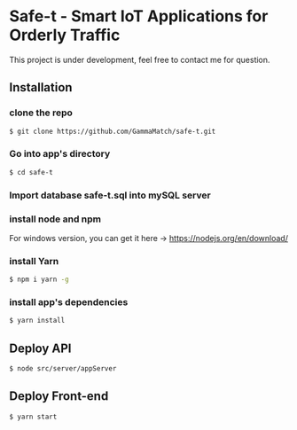 # Safe-t - Smart IoT Applications for Orderly Traffic
This project is under development, feel free to contact me for question.

## Installation

### clone the repo
``` bash
$ git clone https://github.com/GammaMatch/safe-t.git
```

### Go into app's directory
``` bash
$ cd safe-t
```

### Import database safe-t.sql into mySQL server

### install node and npm
For windows version, you can get it here -> https://nodejs.org/en/download/ 

### install Yarn
``` bash
$ npm i yarn -g
```

### install app's dependencies
``` bash
$ yarn install
```

## Deploy API
``` bash
$ node src/server/appServer
```

## Deploy Front-end
``` bash
$ yarn start
```
